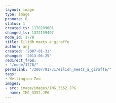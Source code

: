 ```yaml
---
layout: image
type: image
promote: 0
status: 1
created_ts: 1170209001
changed_ts: 1372159497
node_id: 1778
title: Eilidh meets a giraffe
author: anj
created: '2007-01-31'
changed: '2013-06-25'
redirect_from:
- "/node/1778/"
permalink: "/2007/01/31/eilidh_meets_a_giraffe/"
tags:
- Wellington Zoo
images:
- src: image/images/IMG_3352.JPG
  name: IMG_3352.JPG
---
```


